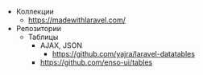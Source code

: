 - Коллекции
	- https://madewithlaravel.com/
- Репозитории
	- Таблицы
		- AJAX, JSON
			- https://github.com/yajra/laravel-datatables
		- https://github.com/enso-ui/tables